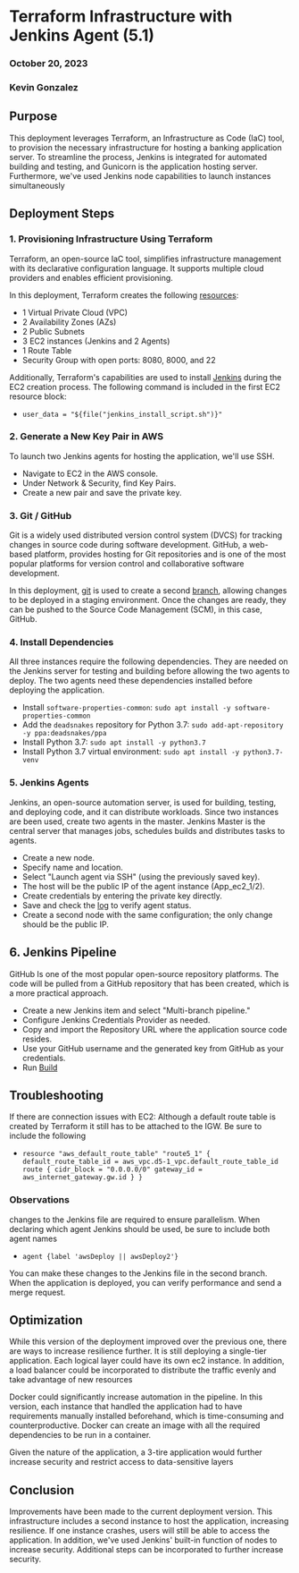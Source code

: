 # Terraform Infrastructure with Jenkins Agent (5.1)
### October 20, 2023
### Kevin Gonzalez

## Purpose

This deployment leverages Terraform, an Infrastructure as Code (IaC) tool, to provision the necessary infrastructure for hosting a banking application server. To streamline the process, Jenkins is integrated for automated building and testing, and Gunicorn is the application hosting server. Furthermore, we've used Jenkins node capabilities to launch instances simultaneously 

## Deployment Steps

### 1. Provisioning Infrastructure Using Terraform

Terraform, an open-source IaC tool, simplifies infrastructure management with its declarative configuration language. It supports multiple cloud providers and enables efficient provisioning.

In this deployment, Terraform creates the following [resources](https://github.com/kevingonzalez7997/Secure_APP_Terraform_D5.1/blob/main/main.tf):

- 1 Virtual Private Cloud (VPC)
- 2 Availability Zones (AZs)
- 2 Public Subnets
- 3 EC2 instances (Jenkins and 2 Agents)
- 1 Route Table
- Security Group with open ports: 8080, 8000, and 22

Additionally, Terraform's capabilities are used to install [Jenkins](https://github.com/kevingonzalez7997/Jenkins_install/blob/main/Jenkins_Installer.sh) during the EC2 creation process. The following command is included in the first EC2 resource block:
- `user_data = "${file("jenkins_install_script.sh")}"`

### 2. Generate a New Key Pair in AWS

To launch two Jenkins agents for hosting the application, we'll use SSH.

- Navigate to EC2 in the AWS console.
- Under Network & Security, find Key Pairs.
- Create a new pair and save the private key.

### 3. Git / GitHub

Git is a widely used distributed version control system (DVCS) for tracking changes in source code during software development. GitHub, a web-based platform, provides hosting for Git repositories and is one of the most popular platforms for version control and collaborative software development.

In this deployment, [git](https://github.com/kevingonzalez7997/Git_Cloning) is used to create a second [branch](https://github.com/kevingonzalez7997/Secure_APP_Terraform_D5.1/blob/main/Images/Git_Multi_Branch.png), allowing changes to be deployed in a staging environment. Once the changes are ready, they can be pushed to the Source Code Management (SCM), in this case, GitHub.

### 4. Install Dependencies

All three instances require the following dependencies. They are needed on the Jenkins server for testing and building before allowing the two agents to deploy. The two agents need these dependencies installed before deploying the application.

- Install `software-properties-common`: `sudo apt install -y software-properties-common`
- Add the `deadsnakes` repository for Python 3.7: `sudo add-apt-repository -y ppa:deadsnakes/ppa`
- Install Python 3.7: `sudo apt install -y python3.7`
- Install Python 3.7 virtual environment: `sudo apt install -y python3.7-venv`

### 5. Jenkins Agents

Jenkins, an open-source automation server, is used for building, testing, and deploying code, and it can distribute workloads. Since two instances are been used, create two agents in the master. Jenkins Master is the central server that manages jobs, schedules builds and distributes tasks to agents.

- Create a new node.
- Specify name and location.
- Select "Launch agent via SSH" (using the previously saved key).
- The host will be the public IP of the agent instance (App_ec2_1/2).
- Create credentials by entering the private key directly.
- Save and check the [log](https://github.com/kevingonzalez7997/Secure_APP_Terraform_D5.1/blob/main/Images/Running_Agent.png) to verify agent status.
- Create a second node with the same configuration; the only change should be the public IP.

## 6. Jenkins Pipeline

GitHub Is one of the most popular open-source repository platforms. The code will be pulled from a GitHub repository that has been created, which is a more practical approach.

- Create a new Jenkins item and select "Multi-branch pipeline."
- Configure Jenkins Credentials Provider as needed.
- Copy and import the Repository URL where the application source code resides.
- Use your GitHub username and the generated key from GitHub as your credentials.
- Run [Build](https://github.com/kevingonzalez7997/Secure_APP_Terraform_D5.1/blob/main/Images/Jenkins_Sucess.png)
## Troubleshooting
If there are connection issues with EC2:
Although a default route table is created by Terraform it still has to be attached to the IGW. Be sure to include the following 
- `resource "aws_default_route_table" "route5_1" {
  default_route_table_id = aws_vpc.d5-1_vpc.default_route_table_id
   route {
    cidr_block = "0.0.0.0/0"
    gateway_id = aws_internet_gateway.gw.id
  }
}`
### Observations

changes to the Jenkins file are required to ensure parallelism. When declaring which agent Jenkins should be used, be sure to include both agent names

- `agent {label 'awsDeploy || awsDeploy2'}`

You can make these changes to the Jenkins file in the second branch. When the application is deployed, you can verify performance and send a merge request.

## Optimization

While this version of the deployment improved over the previous one, there are ways to increase resilience further. It is still deploying a single-tier application. Each logical layer could have its own ec2 instance. In addition, a load balancer could be incorporated to distribute the traffic evenly and take advantage of new resources 

Docker could significantly increase automation in the pipeline. In this version, each instance that handled the application had to have requirements manually installed beforehand, which is time-consuming and counterproductive. Docker can create an image with all the required dependencies to be run in a container.

Given the nature of the application, a 3-tire application would further increase security and restrict access to data-sensitive layers 

## Conclusion

Improvements have been made to the current deployment version. This infrastructure includes a second instance to host the application, increasing resilience. If one instance crashes, users will still be able to access the application. In addition, we've used Jenkins' built-in function of nodes to increase security. Additional steps can be incorporated to further increase security. 
